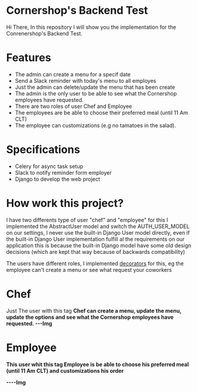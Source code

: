 # Cornershop's Backend Test
Hi There, In this repository I will show you the implementation for the Conrenershop's Backend Test.

# Features
- The admin can create a menu for a specif date
- Send a Slack reminder with today's menu to all employes
- Just the admin can delete/update the menu that has been create
- The admin is the only user to be able to see what the Cornershop employees have requested.
- There are two roles of user Chef and Employee
- The employees are be able to choose their preferred meal (until 11 Am CLT)
- The employee can customizations (e.g no tamatoes in the salad).

# Specifications

- Celery for async task setup
- Slack to notify reminder form employer
- Django to develop the web project


# How work this project?
I have two differents type of user "chef" and "employee" for this I implemented the AbstractUser model and switch the AUTH_USER_MODEL on our settings, I never use the built-in Django User model directly, even if the built-in Django User implementation fulfill al the requirements on our application this is because the built-in Django model have some old design decisions (which are kept that way because of backwards compatibility)

The users have different roles, I implemented  <a href="https://github.com/JorgitoR/Cornershop-s-Backend-Test/blob/main/Menu/decorators.py">decorators</a> for this, eg the employee can't create a menu or see what request your coworkers

# Chef
Just The user with this tag <strong>Chef</stron> can create a menu, update the menu, update the options and see what the Cornershop employees have requested.
---Img

# Employee
This user whit this tag <strong>Employee</stron> is be able to choose his preferred meal (until 11 Am CLT) and customizations his order

----Img
